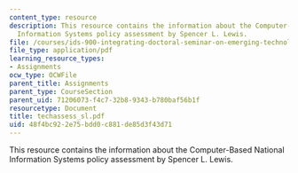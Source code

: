 ```yaml
---
content_type: resource
description: This resource contains the information about the Computer-Based National
  Information Systems policy assessment by Spencer L. Lewis.
file: /courses/ids-900-integrating-doctoral-seminar-on-emerging-technologies-fall-2005/48f4bc922e75bdd0c881de85d3f43d71_techassess_sl.pdf
file_type: application/pdf
learning_resource_types:
- Assignments
ocw_type: OCWFile
parent_title: Assignments
parent_type: CourseSection
parent_uid: 71206073-f4c7-32b8-9343-b780baf56b1f
resourcetype: Document
title: techassess_sl.pdf
uid: 48f4bc92-2e75-bdd0-c881-de85d3f43d71
---
```

This resource contains the information about the Computer-Based National Information Systems policy assessment by Spencer L. Lewis.

